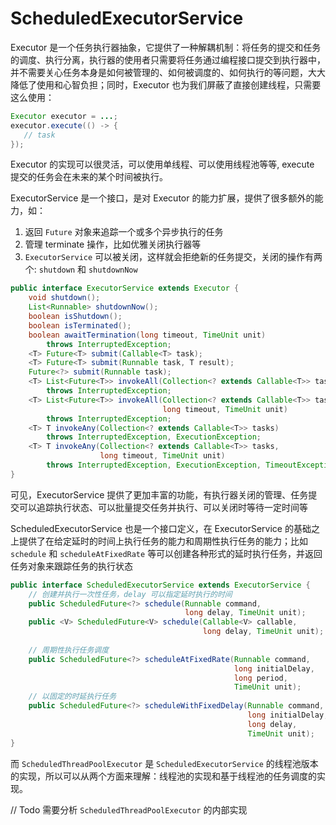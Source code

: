 # ScheduledExecutorService

Executor 是一个任务执行器抽象，它提供了一种解耦机制：将任务的提交和任务的调度、执行分离，执行器的使用者只需要将任务通过编程接口提交到执行器中，并不需要关心任务本身是如何被管理的、如何被调度的、如何执行的等问题，大大降低了使用和心智负担；同时，Executor 也为我们屏蔽了直接创建线程，只需要这么使用：

```java
Executor executor = ...;
executor.execute(() -> {
   // task
});
```

Executor 的实现可以很灵活，可以使用单线程、可以使用线程池等等, execute 提交的任务会在未来的某个时间被执行。

ExecutorService 是一个接口，是对 Executor 的能力扩展，提供了很多额外的能力，如：

1. 返回 `Future` 对象来追踪一个或多个异步执行的任务
2. 管理 terminate 操作，比如优雅关闭执行器等
3. `ExecutorService` 可以被关闭，这样就会拒绝新的任务提交，关闭的操作有两个: `shutdown` 和 `shutdownNow` 

```java
public interface ExecutorService extends Executor {
    void shutdown();
    List<Runnable> shutdownNow();
    boolean isShutdown();
    boolean isTerminated();
    boolean awaitTermination(long timeout, TimeUnit unit)
        throws InterruptedException;
    <T> Future<T> submit(Callable<T> task);
    <T> Future<T> submit(Runnable task, T result);
    Future<?> submit(Runnable task);
    <T> List<Future<T>> invokeAll(Collection<? extends Callable<T>> tasks)
        throws InterruptedException;
    <T> List<Future<T>> invokeAll(Collection<? extends Callable<T>> tasks,
                                  long timeout, TimeUnit unit)
        throws InterruptedException;
    <T> T invokeAny(Collection<? extends Callable<T>> tasks)
        throws InterruptedException, ExecutionException;
    <T> T invokeAny(Collection<? extends Callable<T>> tasks,
                    long timeout, TimeUnit unit)
        throws InterruptedException, ExecutionException, TimeoutException;
}
```

可见，ExecutorService 提供了更加丰富的功能，有执行器关闭的管理、任务提交可以追踪执行状态、可以批量提交任务并执行、可以关闭时等待一定时间等

ScheduledExecutorService 也是一个接口定义，在 ExecutorService 的基础之上提供了在给定延时的时间上执行任务的能力和周期性执行任务的能力；比如 `schedule` 和 `scheduleAtFixedRate` 等可以创建各种形式的延时执行任务，并返回任务对象来跟踪任务的执行状态

```java
public interface ScheduledExecutorService extends ExecutorService {
    // 创建并执行一次性任务，delay 可以指定延时执行的时间
    public ScheduledFuture<?> schedule(Runnable command,
                                       long delay, TimeUnit unit);
    public <V> ScheduledFuture<V> schedule(Callable<V> callable,
                                           long delay, TimeUnit unit);
    
    // 周期性执行任务调度
    public ScheduledFuture<?> scheduleAtFixedRate(Runnable command,
                                                  long initialDelay,
                                                  long period,
                                                  TimeUnit unit);
    // 以固定的时延执行任务
    public ScheduledFuture<?> scheduleWithFixedDelay(Runnable command,
                                                     long initialDelay,
                                                     long delay,
                                                     TimeUnit unit);
}
```

而 `ScheduledThreadPoolExecutor` 是 `ScheduledExecutorService` 的线程池版本的实现，所以可以从两个方面来理解：线程池的实现和基于线程池的任务调度的实现。

// Todo 需要分析 `ScheduledThreadPoolExecutor`  的内部实现

